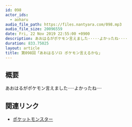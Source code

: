 ```yaml
---
id: 098
actor_ids:
  - aoharu
audio_file_path: https://files.nantyara.com/098.mp3
audio_file_size: 20096559
date: Fri, 22 Nov 2019 22:55:00 +0900
description: あおはるがポケモン言えました·····よかったね····
duration: 833.75025
layout: article
title: 第098回「あおはるソロ ポケモン言えるかな」
---
```

## 概要

あおはるがポケモン言えました·····よかったね····

## 関連リンク

* [ポケットモンスター](https://www.pokemon.co.jp/)
